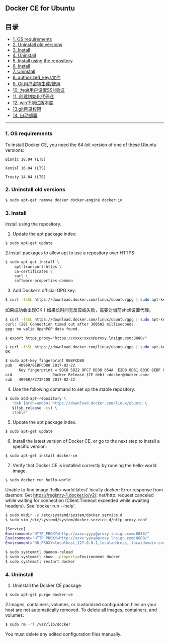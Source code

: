 ## Docker CE for Ubuntu

## 目录
* [1. OS requirements](#1)
* [2. Uninstall old versions](#2)
* [3. Install](#3)
* [4. Uninstall](#4)
* [5. Install using the repository](#5) 
* [6. Install](#6)
* [7. Uninstall](#7)
* [8. authorized_keys文件](#8)
* [9. Git用户密钥生成/使用](#9) 
* [10.  为git用户设置SSH验证](#10)
* [11. 创建初始化代码仓](#11)
* [12. win下测试版本库](#12)
* [13.git目录权限](#13)
* [14. 自动部署](#14)

****

### 1. OS requirements
To install Docker CE, you need the 64-bit version of one of these Ubuntu versions:

    Bionic 18.04 (LTS)
    
    Xenial 16.04 (LTS)
    
    Trusty 14.04 (LTS)


### 2. Uninstall old versions

```bash
$ sudo apt-get remove docker docker-engine docker.io
```

### 3. Install
Install using the repository.

1. Update the apt package index:

```bash
$ sudo apt-get update
```

2.Install packages to allow apt to use a repository over HTTPS:

```bash
$ sudo apt-get install \
    apt-transport-https \
    ca-certificates \
    curl \
    software-properties-common
```

3. Add Docker’s official GPG key:

```bash
$ curl -fsSL https://download.docker.com/linux/ubuntu/gpg | sudo apt-key add -
```

如果成功会出现OK！如果长时间无反应或失败，需要对当前shell设置代理。

```bash
$ curl -fsSL https://download.docker.com/linux/ubuntu/gpg | sudo apt-key add -
curl: (28) Connection timed out after 300502 milliseconds
gpg: no valid OpenPGP data found.
```

```bashl
$ export https_proxy="https://xxxx:xxxx@proxy.lnsign.com:8080/"
```
```bash
$ curl -fsSL https://download.docker.com/linux/ubuntu/gpg | sudo apt-key add -
OK
```

```bash
$ sudo apt-key fingerprint 0EBFCD88
pub   4096R/0EBFCD88 2017-02-22
      Key fingerprint = 9DC8 5822 9FC7 DD38 854A  E2D8 8D81 803C 0EBF CD88
uid                  Docker Release (CE deb) <docker@docker.com>
sub   4096R/F273FCD8 2017-02-22
```

4. Use the following command to set up the stable repository. 

```bash
$ sudo add-apt-repository \
   "deb [arch=amd64] https://download.docker.com/linux/ubuntu \
   $(lsb_release -cs) \
   stable"
```

5. Update the apt package index.

```bash
$ sudo apt-get update
```

6. Install the latest version of Docker CE, or go to the next step to install a specific version:

```bash
$ sudo apt-get install docker-ce
```

7. Verify that Docker CE is installed correctly by running the hello-world image.

```bash
$ sudo docker run hello-world
```

Unable to find image 'hello-world:latest' locally
docker: Error response from daemon: Get https://registry-1.docker.io/v2/: net/http: request canceled while waiting for connection (Client.Timeout exceeded while awaiting headers).
See 'docker run --help'.

```bash
$ sudo mkdir -p /etc/systemd/system/docker.service.d
$ sudo vim /etc/systemd/system/docker.service.d/http-proxy.conf
```

```bash
[Service]
Environment="HTTP_PROXY=http://xxxx:yyyy@proxy.lnsign.com:8080/"
Environment="HTTP_PROXY=http://xxxx:yyyy@proxy.lnsign.com:8080/"
Environment="NO_PROXY=localhost,127.0.0.1,localaddress,.localdomain.com,10.10.163.114"
```

```bash
$ sudo systemctl daemon-reload
$ sudo systemctl show --property=Environment docker
$ sudo systemctl restart docker
```

### 4. Uninstall

1. Uninstall the Docker CE package:

```bash
$ sudo apt-get purge docker-ce
```

2.Images, containers, volumes, or customized configuration files on your host are not automatically removed. To delete all images, containers, and volumes:

```bash
$ sudo rm -rf /var/lib/docker
```

You must delete any edited configuration files manually.
